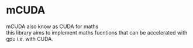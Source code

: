 # mCUDA
mCUDA also know as CUDA for maths<br>
this library aims to implement maths fucntions that can be accelerated with
gpu i.e. with CUDA.
